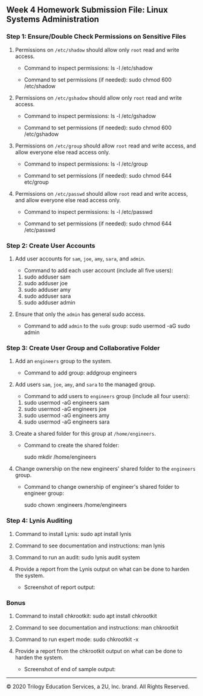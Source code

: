 ## Week 4 Homework Submission File: Linux Systems Administration

### Step 1: Ensure/Double Check Permissions on Sensitive Files

1. Permissions on `/etc/shadow` should allow only `root` read and write access.

    - Command to inspect permissions:  ls -l /etc/shadow

    - Command to set permissions (if needed): sudo chmod 600 /etc/shadow

2. Permissions on `/etc/gshadow` should allow only `root` read and write access.

    - Command to inspect permissions:  ls -l /etc/gshadow

    - Command to set permissions (if needed): sudo chmod 600 /etc/gshadow

3. Permissions on `/etc/group` should allow `root` read and write access, and allow everyone else read access only.

    - Command to inspect permissions:  ls -l /etc/group

    - Command to set permissions (if needed): sudo chmod 644 etc/group

4. Permissions on `/etc/passwd` should allow `root` read and write access, and allow everyone else read access only.

    - Command to inspect permissions:  ls -l /etc/passwd

    - Command to set permissions (if needed): sudo chmod 644 /etc/passwd

### Step 2: Create User Accounts

1. Add user accounts for `sam`, `joe`, `amy`, `sara`, and `admin`.

    - Command to add each user account (include all five users):
    1. sudo adduser sam
    2. sudo adduser joe
    3. sudo adduser amy
    4. sudo adduser sara
    5. sudo adduser admin

2. Ensure that only the `admin` has general sudo access.

    - Command to add `admin` to the `sudo` group: 
    sudo usermod -aG sudo admin
              

### Step 3: Create User Group and Collaborative Folder

1. Add an `engineers` group to the system.

    - Command to add group:  addgroup engineers

2. Add users `sam`, `joe`, `amy`, and `sara` to the managed group.

    - Command to add users to `engineers` group (include all four users):
    1. sudo usermod -aG engineers sam 
    2. sudo usermod -aG engineers joe
    3. sudo usermod -aG engineers amy
    4. sudo usermod -aG engineers sara 

3. Create a shared folder for this group at `/home/engineers`.

    - Command to create the shared folder:
       
       sudo mkdir /home/engineers

4. Change ownership on the new engineers' shared folder to the `engineers` group.

    - Command to change ownership of engineer's shared folder to engineer group: 
       
       sudo chown :engineers /home/engineers

### Step 4: Lynis Auditing

1. Command to install Lynis: sudo apt install lynis

2. Command to see documentation and instructions: man lynis

3. Command to run an audit: sudo lynis audit system

4. Provide a report from the Lynis output on what can be done to harden the system.

    - Screenshot of report output: 
    
    



### Bonus
1. Command to install chkrootkit: sudo apt install chkrootkit

2. Command to see documentation and instructions: man chkrootkit

3. Command to run expert mode: sudo chkrootkit -x

4. Provide a report from the chkrootkit output on what can be done to harden the system.
    - Screenshot of end of sample output:

---
© 2020 Trilogy Education Services, a 2U, Inc. brand. All Rights Reserved.

